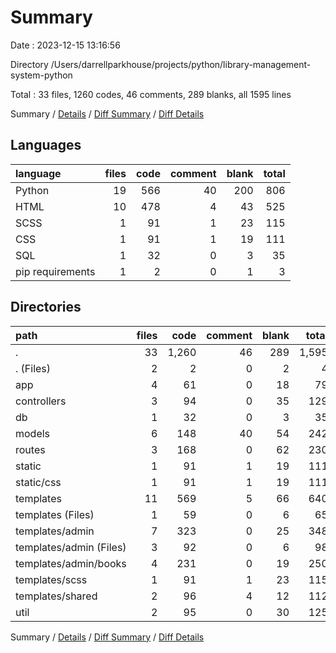 # Summary

Date : 2023-12-15 13:16:56

Directory /Users/darrellparkhouse/projects/python/library-management-system-python

Total : 33 files,  1260 codes, 46 comments, 289 blanks, all 1595 lines

Summary / [Details](details.md) / [Diff Summary](diff.md) / [Diff Details](diff-details.md)

## Languages
| language | files | code | comment | blank | total |
| :--- | ---: | ---: | ---: | ---: | ---: |
| Python | 19 | 566 | 40 | 200 | 806 |
| HTML | 10 | 478 | 4 | 43 | 525 |
| SCSS | 1 | 91 | 1 | 23 | 115 |
| CSS | 1 | 91 | 1 | 19 | 111 |
| SQL | 1 | 32 | 0 | 3 | 35 |
| pip requirements | 1 | 2 | 0 | 1 | 3 |

## Directories
| path | files | code | comment | blank | total |
| :--- | ---: | ---: | ---: | ---: | ---: |
| . | 33 | 1,260 | 46 | 289 | 1,595 |
| . (Files) | 2 | 2 | 0 | 2 | 4 |
| app | 4 | 61 | 0 | 18 | 79 |
| controllers | 3 | 94 | 0 | 35 | 129 |
| db | 1 | 32 | 0 | 3 | 35 |
| models | 6 | 148 | 40 | 54 | 242 |
| routes | 3 | 168 | 0 | 62 | 230 |
| static | 1 | 91 | 1 | 19 | 111 |
| static/css | 1 | 91 | 1 | 19 | 111 |
| templates | 11 | 569 | 5 | 66 | 640 |
| templates (Files) | 1 | 59 | 0 | 6 | 65 |
| templates/admin | 7 | 323 | 0 | 25 | 348 |
| templates/admin (Files) | 3 | 92 | 0 | 6 | 98 |
| templates/admin/books | 4 | 231 | 0 | 19 | 250 |
| templates/scss | 1 | 91 | 1 | 23 | 115 |
| templates/shared | 2 | 96 | 4 | 12 | 112 |
| util | 2 | 95 | 0 | 30 | 125 |

Summary / [Details](details.md) / [Diff Summary](diff.md) / [Diff Details](diff-details.md)